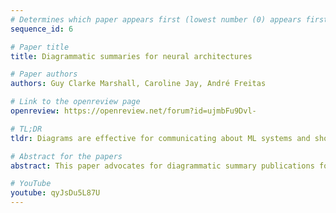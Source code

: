 ```yaml
---
# Determines which paper appears first (lowest number (0) appears first)
sequence_id: 6

# Paper title
title: Diagrammatic summaries for neural architectures

# Paper authors
authors: Guy Clarke Marshall, Caroline Jay, André Freitas

# Link to the openreview page
openreview: https://openreview.net/forum?id=ujmbFu9Dvl-

# TL;DR
tldr: Diagrams are effective for communicating about ML systems and should be placed centrally within the publication process

# Abstract for the papers
abstract: This paper advocates for diagrammatic summary publications for machine learning system architecture papers. We review existing diagram-centric scholarly practices, and summarise relevant studies on neural network system architecture diagrams. We subsequently propose three opportunities -- Diagram guidelines, diagrammatic system summary publications, and the community creation of a formal diagram standards, which could be integrated with existing LaTeX + PDF publication processes.

# YouTube
youtube: qyJsDu5L87U
---
```

